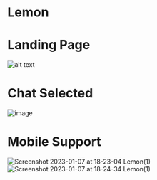 # Lemon


# Landing Page
![alt text](https://user-images.githubusercontent.com/76745298/211151387-191bfe40-3e55-4358-a75e-ccea56a19e2d.png)

# Chat Selected
![image](https://user-images.githubusercontent.com/76745298/211151453-cae50c9f-11c5-4a58-9a5e-f9da9e387c9d.png)


# Mobile Support 

 

![Screenshot 2023-01-07 at 18-23-04 Lemon(1)](https://user-images.githubusercontent.com/76745298/211151585-6497372a-4af6-4537-bf5c-1b50052d3398.png)
![Screenshot 2023-01-07 at 18-24-34 Lemon(1)](https://user-images.githubusercontent.com/76745298/211151637-39af1733-cd5a-4fb3-877f-9c65bd3e92e0.png)
